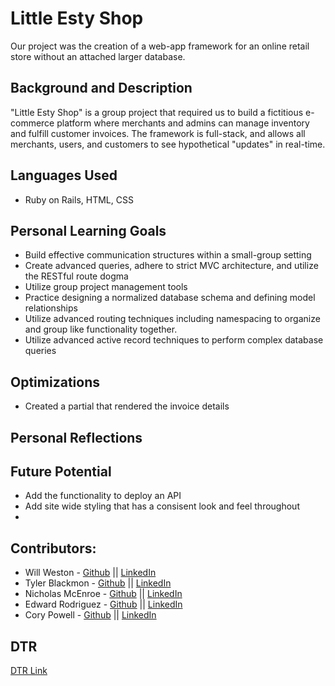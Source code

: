 # Little Esty Shop

Our project was the creation of a web-app framework for an online retail store without an attached larger database.

## Background and Description

"Little Esty Shop" is a group project that required us to build a fictitious e-commerce platform where merchants and admins can manage inventory and fulfill customer invoices.  The framework is full-stack, and allows all merchants, users, and customers to see hypothetical "updates" in real-time.  

## Languages Used
- Ruby on Rails, HTML, CSS

## Personal Learning Goals
- Build effective communication structures within a small-group setting
- Create advanced queries, adhere to strict MVC architecture, and utilize the RESTful route dogma 
- Utilize group project management tools 
- Practice designing a normalized database schema and defining model relationships
- Utilize advanced routing techniques including namespacing to organize and group like functionality together.
- Utilize advanced active record techniques to perform complex database queries

## Optimizations

- Created a partial that rendered the invoice details

## Personal Reflections


## Future Potential
- Add the functionality to deploy an API 
- Add site wide styling that has a consisent look and feel throughout
- 

## Contributors:

- Will Weston - [Github](https://github.com/WillWeston94) || [LinkedIn](https://www.linkedin.com/in/weston-william/)
- Tyler Blackmon - [Github](https://github.com/tblackmon-tiel) || [LinkedIn](https://www.linkedin.com/in/tyler-blackmon/)
- Nicholas McEnroe - [Github](https://github.com/NSMcEnroe) || [LinkedIn](https://www.linkedin.com/in/nicholasmcenroe/)
- Edward Rodriguez - [Github](https://github.com/TheAveryRodriguez) || [LinkedIn](https://www.linkedin.com/in/edward-avery-rodriguez/)
- Cory Powell - [Github](https://github.com/coryrpow) || [LinkedIn](https://www.linkedin.com/in/coryrpow/)


## DTR 
[DTR Link](https://docs.google.com/document/d/1KnudgigtRSa36lwspm11bNRnj7BeY-r6E2UZXSEq-1c/edit)